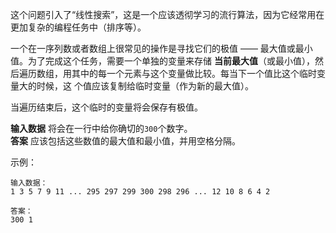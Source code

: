 这个问题引入了“线性搜索”，这是一个应该透彻学习的流行算法，因为它经常用在更加复杂的编程任务中（排序等）。  

一个在一序列数或者数组上很常见的操作是寻找它们的极值 —— 最大值或最小值。为了完成这个任务，需要一个单独的变量来存储
**当前最大值**（或最小值），然后遍历数组，用其中的每一个元素与这个变量做比较。每当下一个值比这个临时变量大的时候，这
个值应该复制给临时变量（作为新的最大值）。  

当遍历结束后，这个临时的变量将会保存有极值。  

**输入数据** 将会在一行中给你确切的`300`个数字。     
**答案** 应该包括这些数值的最大值和最小值，并用空格分隔。        

示例：  

	输入数据：
	1 3 5 7 9 11 ... 295 297 299 300 298 296 ... 12 10 8 6 4 2
	
	答案：
	300 1
